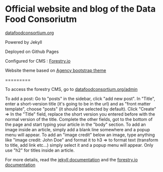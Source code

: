 Official website and blog of the Data Food Consoriutm
=================================

[datafoodconsortium.org](http://datafoodconsortium.org/)

Powered by Jekyll

Deployed on Github Pages

Configured for CMS : [Forestry.io ](https://forestry.io/)


Website theme based on [Agency bootstrap theme ](https://startbootstrap.com/template-overviews/agency/)

=========

To access the forestry CMS, go to [datafoodconsortium.org/admin](http://datafoodconsortium.org/admin/) <br>

To add a post: Go to "posts" in the sidebar, click "add new post". In "Title", enter a short-version title (it's going to be in the url) and as "front matter template", choose "posts" (it should be selected by default). Click "Create" => In the "Title" field, replace the short version you entered before with the normal version of the title. Complete the other fields, got to the bottom of the page and start typing your article in the "body" section. To add an image inside an article, simply add a blank line somewhere and a popup menu will appear. To add an "image credit" below an image, type anything like "image credit: John Doe" and format it to h3 => to format text (transform to title, add link etc...) simply select it and a popup menu will appear. Only use "h2" for titles inside an article. 


For more details, read the [jekyll documentation](http://jekyllrb.com/) and the [forestry.io documentation](http://forestry.io/docs/)
